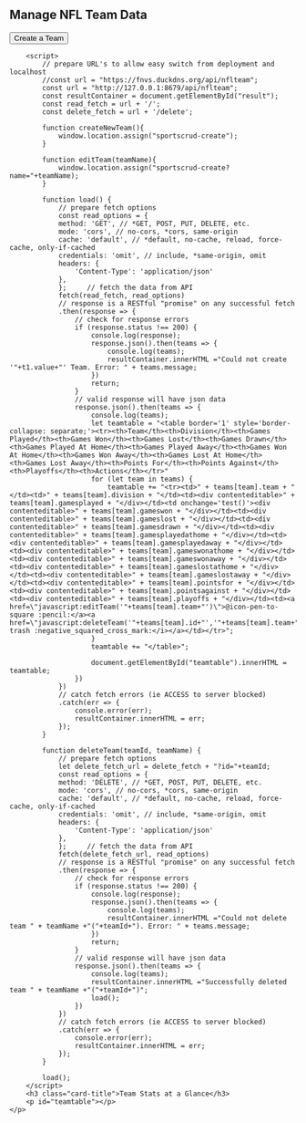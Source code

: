 <h2>Manage NFL Team Data</h2>
<button onclick="createNewTeam()" type="button">Create a Team</button> 
<div class="card-body">
	<p style="color:red" id="result"></p>
    <p class="card-text">
		
        <script>
            // prepare URL's to allow easy switch from deployment and localhost
            //const url = "https://fnvs.duckdns.org/api/nflteam";
            const url = "http://127.0.0.1:8679/api/nflteam";
			const resultContainer = document.getElementById("result");
            const read_fetch = url + '/';
			const delete_fetch = url + '/delete';
            
			function createNewTeam(){
                window.location.assign("sportscrud-create");
            }
			
			function editTeam(teamName){
                window.location.assign("sportscrud-create?name="+teamName);
            }
			
            function load() {
                // prepare fetch options
                const read_options = {
                method: 'GET', // *GET, POST, PUT, DELETE, etc.
                mode: 'cors', // no-cors, *cors, same-origin
                cache: 'default', // *default, no-cache, reload, force-cache, only-if-cached
                credentials: 'omit', // include, *same-origin, omit
                headers: {
                    'Content-Type': 'application/json'
                },
                };     // fetch the data from API
                fetch(read_fetch, read_options)
                // response is a RESTful "promise" on any successful fetch
                .then(response => {
                    // check for response errors
                    if (response.status !== 200) {
						console.log(response);
						response.json().then(teams => {
							console.log(teams);
							resultContainer.innerHTML ="Could not create '"+t1.value+"' Team. Error: " + teams.message;
						})
                        return;
                    }
                    // valid response will have json data
                    response.json().then(teams => {
                        console.log(teams);
                        let teamtable = "<table border='1' style='border-collapse: separate;'><tr><th>Team</th><th>Division</th><th>Games Played</th><th>Games Won</th><th>Games Lost</th><th>Games Drawn</th><th>Games Played At Home</th><th>Games Played Away</th><th>Games Won At Home</th><th>Games Won Away</th><th>Games Lost At Home</th><th>Games Lost Away</th><th>Points For</th><th>Points Against</th><th>Playoffs</th><th>Actions</th></tr>"
                        for (let team in teams) {
                            teamtable += "<tr><td>" + teams[team].team + "</td><td>" + teams[team].division + "</td><td><div contenteditable>" + teams[team].gamesplayed + "</div></td><td onchange='test()'><div contenteditable>" + teams[team].gameswon + "</div></td><td><div contenteditable>" + teams[team].gameslost + "</div></td><td><div contenteditable>" + teams[team].gamesdrawn + "</div></td><td><div contenteditable>" + teams[team].gamesplayedathome + "</div></td><td><div contenteditable>" + teams[team].gamesplayedaway + "</div></td><td><div contenteditable>" + teams[team].gameswonathome + "</div></td><td><div contenteditable>" + teams[team].gameswonaway + "</div></td><td><div contenteditable>" + teams[team].gameslostathome + "</div></td><td><div contenteditable>" + teams[team].gameslostaway + "</div></td><td><div contenteditable>" + teams[team].pointsfor + "</div></td><td><div contenteditable>" + teams[team].pointsagainst + "</div></td><td><div contenteditable>" + teams[team].playoffs + "</div></td><td><a href=\"javascript:editTeam('"+teams[team].team+"')\">@icon-pen-to-square :pencil:</a><a href=\"javascript:deleteTeam('"+teams[team].id+"','"+teams[team].team+"')\">@icon-trash :negative_squared_cross_mark:</i></a></td></tr>";
                        }
                        teamtable += "</table>";
                        
                        document.getElementById("teamtable").innerHTML = teamtable;
                    })
                }) 
                // catch fetch errors (ie ACCESS to server blocked)
                .catch(err => {
					console.error(err);
					resultContainer.innerHTML = err;
                });
            }
			
			function deleteTeam(teamId, teamName) {
                // prepare fetch options
				let delete_fetch_url = delete_fetch + "?id="+teamId;
                const read_options = {
                method: 'DELETE', // *GET, POST, PUT, DELETE, etc.
                mode: 'cors', // no-cors, *cors, same-origin
                cache: 'default', // *default, no-cache, reload, force-cache, only-if-cached
                credentials: 'omit', // include, *same-origin, omit
                headers: {
                    'Content-Type': 'application/json'
                },
                };     // fetch the data from API
                fetch(delete_fetch_url, read_options)
                // response is a RESTful "promise" on any successful fetch
                .then(response => {
                    // check for response errors
                    if (response.status !== 200) {
						console.log(response);
						response.json().then(teams => {
							console.log(teams);
							resultContainer.innerHTML ="Could not delete team " + teamName +"("+teamId+"). Error: " + teams.message;
						})
                        return;
                    }
                    // valid response will have json data
                    response.json().then(teams => {
                        console.log(teams);
                        resultContainer.innerHTML ="Successfully deleted team " + teamName +"("+teamId+")";
						load();
                    })
                }) 
                // catch fetch errors (ie ACCESS to server blocked)
                .catch(err => {
					console.error(err);
					resultContainer.innerHTML = err;
                });
            }
            
            load();
        </script>
        <h3 class="card-title">Team Stats at a Glance</h3>
        <p id="teamtable"></p>
    </p>
    
</div>